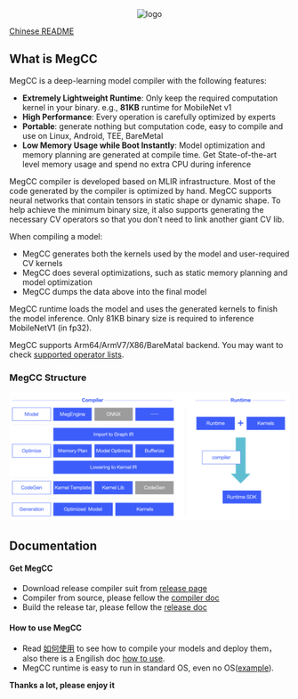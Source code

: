 <div align="center">
<img src="doc/picture/cc.png" width = "50%" height = "50%" alt="logo" align=center/>
</div>

[Chinese README](./README_ZH_CN.md)

## What is MegCC

MegCC is a deep-learning model compiler with the following features:
* **Extremely Lightweight Runtime**: Only keep the required computation kernel in your binary. e.g., **81KB** runtime for MobileNet v1
* **High Performance**: Every operation is carefully optimized by experts
* **Portable**: generate nothing but computation code, easy to compile and use on Linux, Android, TEE, BareMetal
* **Low Memory Usage while Boot Instantly**: Model optimization and memory planning are generated at compile time. Get State-of-the-art level memory usage and spend no extra CPU during inference

MegCC compiler is developed based on MLIR infrastructure. Most of the code generated by the compiler is optimized by hand. MegCC supports neural networks that contain tensors in static shape or dynamic shape.
To help achieve the minimum binary size, it also supports generating the necessary CV operators so that you don't need to link another giant CV lib.

When compiling a model:
* MegCC generates both the kernels used by the model and user-required CV kernels
* MegCC does several optimizations, such as static memory planning and model optimization
* MegCC dumps the data above into the final model

MegCC runtime loads the model and uses the generated kernels to finish the model inference. Only 81KB binary size is required to inference MobileNetV1 (in fp32).

MegCC supports Arm64/ArmV7/X86/BareMatal backend. You may want to check [supported operator lists](doc/opr.md).

### MegCC Structure
![megcc_struct](doc/picture/megcc.png)

## Documentation

#### Get MegCC
* Download release compiler suit from [release page](https://github.com/MegEngine/MegCC/releases)
* Compiler from source, please fellow the [compiler doc](compiler/README.md)
* Build the release tar, please fellow the [release doc](doc/how-to-release.md)

#### How to use MegCC

* Read [如何使用](doc/how-to-use-chinese.md) to see how to compile your models and deploy them，also there is a Engilish doc [how to use](doc/how-to-use.md).
* MegCC runtime is easy to run in standard OS, even no OS([example](runtime/example/README.md)).  
 
**Thanks a lot, please enjoy it**
